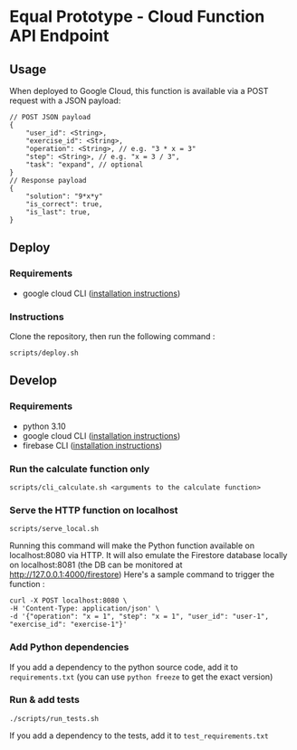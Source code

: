 # Equal Prototype - Cloud Function API Endpoint
## Usage
When deployed to Google Cloud, this function is available via a POST request with a JSON payload:

    // POST JSON payload
    {
        "user_id": <String>,
        "exercise_id": <String>,
	    "operation": <String>, // e.g. "3 * x = 3"
	    "step": <String>, // e.g. "x = 3 / 3",
        "task": "expand", // optional
    }
    // Response payload
    {
        "solution": "9*x*y"
        "is_correct": true,
        "is_last": true,
    }


## Deploy
### Requirements
- google cloud CLI ([installation instructions](https://cloud.google.com/sdk/docs/install))
### Instructions
Clone the repository, then run the following command :

    scripts/deploy.sh

## Develop
### Requirements
- python 3.10
- google cloud CLI ([installation instructions](https://cloud.google.com/sdk/docs/install))
- firebase CLI ([installation instructions](https://firebase.google.com/docs/cli#setup_update_cli))

### Run the calculate function only

    scripts/cli_calculate.sh <arguments to the calculate function>

### Serve the HTTP function on localhost

    scripts/serve_local.sh

Running this command will make the Python function available on localhost:8080 via HTTP.
It will also emulate the Firestore database locally on localhost:8081 (the DB can be monitored at http://127.0.0.1:4000/firestore)
Here's a sample command to trigger the function :


    curl -X POST localhost:8080 \
    -H 'Content-Type: application/json' \
    -d '{"operation": "x = 1", "step": "x = 1", "user_id": "user-1", "exercise_id": "exercise-1"}'

### Add Python dependencies

If you add a dependency to the python source code, add it to `requirements.txt` (you can use `python freeze` to get the exact version)

### Run & add tests

    ./scripts/run_tests.sh

If you add a dependency to the tests, add it to `test_requirements.txt`


